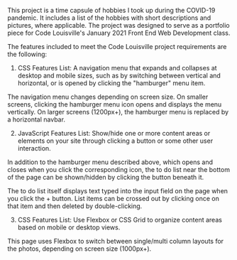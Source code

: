 This project is a time capsule of hobbies I took up during the COVID-19 pandemic. It includes a list of the hobbies with short descriptions and pictures, where applicable. The project was designed to serve as a portfolio piece for Code Louisville's January 2021 Front End Web Development class.

The features included to meet the Code Louisville project requirements are the following:

1. CSS Features List: A navigation menu that expands and collapses at desktop and mobile sizes, such as by switching between vertical and horizontal, or is opened by clicking the "hamburger" menu item.

The navigation menu changes depending on screen size. On smaller screens, clicking the hamburger menu icon opens and displays the menu vertically. On larger screens (1200px+), the hamburger menu is replaced by a horizontal navbar.


2. JavaScript Features List: Show/hide one or more content areas or elements on your site through clicking a button or some other user interaction. 

In addition to the hamburger menu described above, which opens and closes when you click the corresponding icon, the to do list near the bottom of the page can be shown/hidden by clicking the button beneath it. 

The to do list itself displays text typed into the input field on the page when you click the + button. List items can be crossed out by clicking once on that item and then deleted by double-clicking.


3. CSS Features List: Use Flexbox or CSS Grid to organize content areas based on mobile or desktop views. 

This page uses Flexbox to switch between single/multi column layouts for the photos, depending on screen size (1000px+).